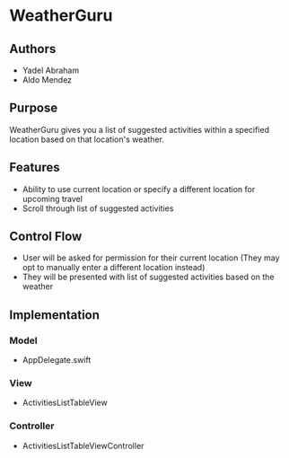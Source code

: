 # WeatherGuru

## Authors
* Yadel Abraham
* Aldo Mendez

## Purpose
WeatherGuru gives you a list of suggested activities within a specified 
location based on that location's weather.

## Features
* Ability to use current location or specify a different 
location for upcoming travel
* Scroll through list of suggested activities

## Control Flow
* User will be asked for permission for their current location 
(They may opt to manually enter a different location instead)
* They will be presented with list of suggested activities based on the weather

## Implementation
### Model
* AppDelegate.swift

### View
* ActivitiesListTableView

### Controller
* ActivitiesListTableViewController
